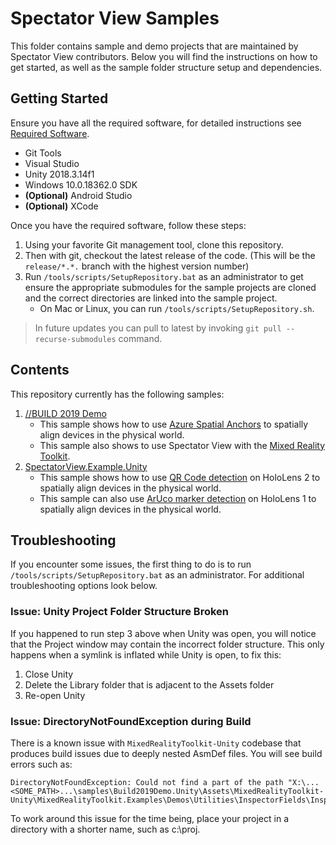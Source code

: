 # Spectator View Samples

This folder contains sample and demo projects that are maintained by Spectator View contributors. Below you will find the instructions on how to get started, as well as the sample folder structure setup and dependencies.

## Getting Started

Ensure you have all the required software, for detailed instructions see [Required Software](../doc/SpectatorView.Setup.md).

- Git Tools
- Visual Studio
- Unity 2018.3.14f1
- Windows 10.0.18362.0 SDK
- __(Optional)__ Android Studio
- __(Optional)__ XCode

Once you have the required software, follow these steps:

1. Using your favorite Git management tool, clone this repository.
2. Then with git, checkout the latest release of the code. (This will be the `release/*.*.` branch with the highest version number)
3. Run `/tools/scripts/SetupRepository.bat` as an administrator to get ensure the appropriate submodules for the sample projects are cloned and the correct directories are linked into the sample project.
    - On Mac or Linux, you can run `/tools/scripts/SetupRepository.sh`.

> In future updates you can pull to latest by invoking `git pull --recurse-submodules` command.

## Contents

This repository currently has the following samples:

1. [//BUILD 2019 Demo](./Build2019Demo.Unity/README.md)
    - This sample shows how to use [Azure Spatial Anchors](https://azure.microsoft.com/en-us/services/spatial-anchors/) to spatially align devices in the physical world.
    - This sample also shows to use Spectator View with the [Mixed Reality Toolkit](http://aka.ms/mrtk).
2. [SpectatorView.Example.Unity](./SpectatorView.Example.Unity/README.md)
    - This sample shows how to use [QR Code detection](https://docs.microsoft.com/en-us/windows/mixed-reality/qr-code-tracking) on HoloLens 2 to spatially align devices in the physical world.
    - This sample can also use [ArUco marker detection](https://docs.opencv.org/master/d5/dae/tutorial_aruco_detection.html) on HoloLens 1 to spatially align devices in the physical world.

## Troubleshooting

If you encounter some issues, the first thing to do is to run `/tools/scripts/SetupRepository.bat` as an administrator. For additional troubleshooting options look below.

### __Issue:__ Unity Project Folder Structure Broken

If you happened to run step 3 above when Unity was open, you will notice that the Project window may contain the incorrect folder structure. This only happens when a symlink is inflated while Unity is open, to fix this:

1. Close Unity
2. Delete the Library folder that is adjacent to the Assets folder
3. Re-open Unity

### __Issue:__ DirectoryNotFoundException during Build

There is a known issue with `MixedRealityToolkit-Unity` codebase that produces build issues due to deeply nested AsmDef files. You will see build errors such as:

    DirectoryNotFoundException: Could not find a part of the path "X:\...<SOME_PATH>...\samples\Build2019Demo.Unity\Assets\MixedRealityToolkit-Unity\MixedRealityToolkit.Examples\Demos\Utilities\InspectorFields\Inspectors\MixedRealityToolkit.Examples.Demos.Utilities.InspectorFields.Inspectors.asmdef"

To work around this issue for the time being, place your project in a directory with a shorter name, such as c:\proj.
